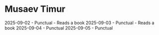 # Musaev Timur
2025-09-02 - Punctual - Reads a book
2025-09-03 - Punctual - Reads a book
2025-09-04 - Punctual
2025-09-05 - Punctual
